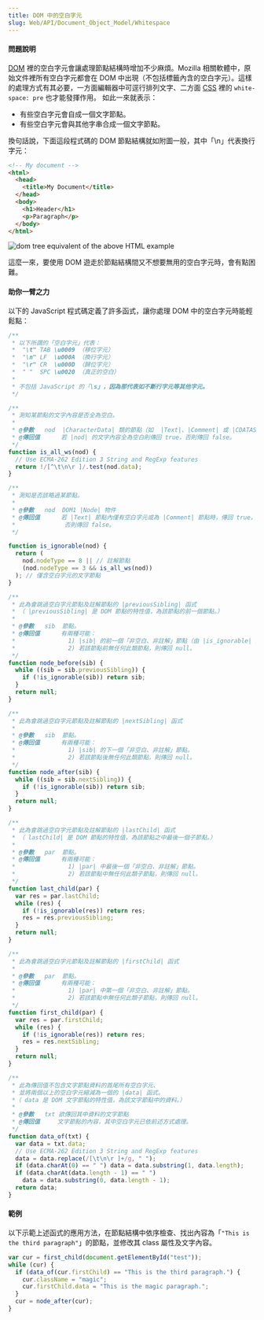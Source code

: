 ```yaml
---
title: DOM 中的空白字元
slug: Web/API/Document_Object_Model/Whitespace
---
```


#### 問題說明

[DOM](zh_tw/DOM) 裡的空白字元會讓處理節點結構時增加不少麻煩。Mozilla 相關軟體中，原始文件裡所有空白字元都會在 DOM 中出現（不包括標籤內含的空白字元）。這樣的處理方式有其必要，一方面編輯器中可逕行排列文字、二方面 [CSS](zh_tw/CSS) 裡的 `white-space: pre` 也才能發揮作用。 如此一來就表示：

- 有些空白字元會自成一個文字節點。
- 有些空白字元會與其他字串合成一個文字節點。

換句話說，下面這段程式碼的 DOM 節點結構就如附圖一般，其中「\n」代表換行字元：

```html
<!-- My document -->
<html>
  <head>
    <title>My Document</title>
  </head>
  <body>
    <h1>Header</h1>
    <p>Paragraph</p>
  </body>
</html>
```

![dom tree equivalent of the above HTML example](dom-string.png)

這麼一來，要使用 DOM 遊走於節點結構間又不想要無用的空白字元時，會有點困難。

#### 助你一臂之力

以下的 JavaScript 程式碼定義了許多函式，讓你處理 DOM 中的空白字元時能輕鬆點：

```js
/**
 * 以下所謂的「空白字元」代表：
 *  "\t" TAB \u0009 （移位字元）
 *  "\n" LF  \u000A （換行字元）
 *  "\r" CR  \u000D （歸位字元）
 *  " "  SPC \u0020 （真正的空白）
 *
 * 不包括 JavaScript 的「\s」，因為那代表如不斷行字元等其他字元。
 */

/**
 * 測知某節點的文字內容是否全為空白。
 *
 * @參數   nod  |CharacterData| 類的節點（如  |Text|、|Comment| 或 |CDATASection|）。
 * @傳回值      若 |nod| 的文字內容全為空白則傳回 true，否則傳回 false。
 */
function is_all_ws(nod) {
  // Use ECMA-262 Edition 3 String and RegExp features
  return !/[^\t\n\r ]/.test(nod.data);
}

/**
 * 測知是否該略過某節點。
 *
 * @參數   nod  DOM1 |Node| 物件
 * @傳回值      若 |Text| 節點內僅有空白字元或為 |Comment| 節點時，傳回 true，
 *              否則傳回 false。
 */

function is_ignorable(nod) {
  return (
    nod.nodeType == 8 || // 註解節點
    (nod.nodeType == 3 && is_all_ws(nod))
  ); // 僅含空白字元的文字節點
}

/**
 * 此為會跳過空白字元節點及註解節點的 |previousSibling| 函式
 * （ |previousSibling| 是 DOM 節點的特性值，為該節點的前一個節點。）
 *
 * @參數   sib  節點。
 * @傳回值      有兩種可能：
 *               1) |sib| 的前一個「非空白、非註解」節點（由 |is_ignorable| 測知。）
 *               2) 若該節點前無任何此類節點，則傳回 null。
 */
function node_before(sib) {
  while ((sib = sib.previousSibling)) {
    if (!is_ignorable(sib)) return sib;
  }
  return null;
}

/**
 * 此為會跳過空白字元節點及註解節點的 |nextSibling| 函式
 *
 * @參數   sib  節點。
 * @傳回值      有兩種可能：
 *               1) |sib| 的下一個「非空白、非註解」節點。
 *               2) 若該節點後無任何此類節點，則傳回 null。
 */
function node_after(sib) {
  while ((sib = sib.nextSibling)) {
    if (!is_ignorable(sib)) return sib;
  }
  return null;
}

/**
 * 此為會跳過空白字元節點及註解節點的 |lastChild| 函式
 * （ lastChild| 是 DOM 節點的特性值，為該節點之中最後一個子節點。）
 *
 * @參數   par  節點。
 * @傳回值      有兩種可能：
 *               1) |par| 中最後一個「非空白、非註解」節點。
 *               2) 若該節點中無任何此類子節點，則傳回 null。
 */
function last_child(par) {
  var res = par.lastChild;
  while (res) {
    if (!is_ignorable(res)) return res;
    res = res.previousSibling;
  }
  return null;
}

/**
 * 此為會跳過空白字元節點及註解節點的 |firstChild| 函式
 *
 * @參數   par  節點。
 * @傳回值      有兩種可能：
 *               1) |par| 中第一個「非空白、非註解」節點。
 *               2) 若該節點中無任何此類子節點，則傳回 null。
 */
function first_child(par) {
  var res = par.firstChild;
  while (res) {
    if (!is_ignorable(res)) return res;
    res = res.nextSibling;
  }
  return null;
}

/**
 * 此為傳回值不包含文字節點資料的首尾所有空白字元、
 * 並將兩個以上的空白字元縮減為一個的 |data| 函式。
 *（ data 是 DOM 文字節點的特性值，為該文字節點中的資料。）
 *
 * @參數   txt 欲傳回其中資料的文字節點
 * @傳回值     文字節點的內容，其中空白字元已依前述方式處理。
 */
function data_of(txt) {
  var data = txt.data;
  // Use ECMA-262 Edition 3 String and RegExp features
  data = data.replace(/[\t\n\r ]+/g, " ");
  if (data.charAt(0) == " ") data = data.substring(1, data.length);
  if (data.charAt(data.length - 1) == " ")
    data = data.substring(0, data.length - 1);
  return data;
}
```

#### 範例

以下示範上述函式的應用方法，在節點結構中依序檢查、找出內容為「`"This is the third paragraph"`」的節點，並修改其 class 屬性及文字內容。

```js
var cur = first_child(document.getElementById("test"));
while (cur) {
  if (data_of(cur.firstChild) == "This is the third paragraph.") {
    cur.className = "magic";
    cur.firstChild.data = "This is the magic paragraph.";
  }
  cur = node_after(cur);
}
```

